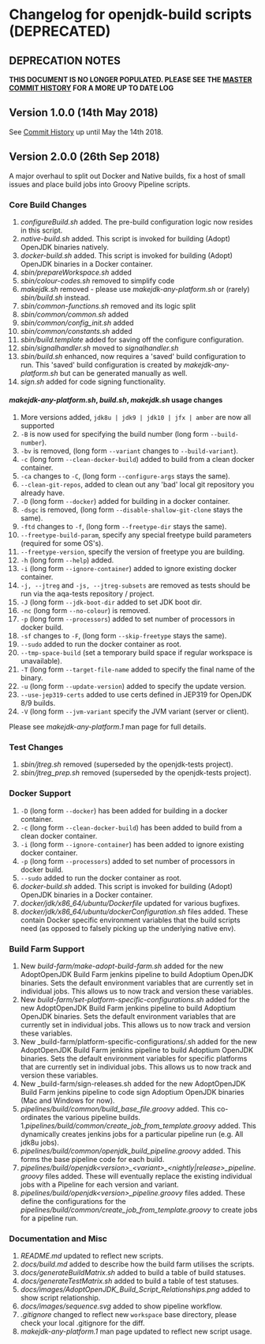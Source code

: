<!-- textlint-disable terminology -->
# Changelog for openjdk-build scripts (DEPRECATED)

## DEPRECATION NOTES

**THIS DOCUMENT IS NO LONGER POPULATED. PLEASE SEE THE [MASTER COMMIT HISTORY](https://github.com/AdoptOpenJDK/openjdk-build/commits/master) FOR A MORE UP TO DATE LOG**

## Version 1.0.0 (14th May 2018)

See [Commit History](https://github.com/AdoptOpenJDK/openjdk-build/commits/master)
up until May the 14th 2018.

## Version 2.0.0 (26th Sep 2018)

A major overhaul to split out Docker and Native builds, fix a host of small
issues and place build jobs into Groovy Pipeline scripts.

### Core Build Changes

1. _configureBuild.sh_ added.  The pre-build configuration logic now resides in
this script.
1. _native-build.sh_ added.  This script is invoked for building (Adopt) OpenJDK
binaries natively.
1. _docker-build.sh_ added.  This script is invoked for building (Adopt) OpenJDK
binaries in a Docker container.
1. _sbin/prepareWorkspace.sh_ added
1. _sbin/colour-codes.sh_ removed to simplify code
1. _makejdk.sh_ removed - please use _makejdk-any-platform.sh_ or (rarely)
_sbin/build.sh_ instead.
1. _sbin/common-functions.sh_ removed and its logic split
1. _sbin/common/common.sh_ added
1. _sbin/common/config_init.sh_ added
1. _sbin/common/constants.sh_ added
1. _sbin/build.template_ added for saving off the configure configuration.
1. _sbin/signalhandler.sh_ moved to _signalhandler.sh_
1. _sbin/build.sh_ enhanced, now requires a 'saved' build configuration to run.
This 'saved' build configuration is created by _makejdk-any-platform.sh_ but
can be generated manually as well.
1. _sign.sh_ added for code signing functionality.

#### _makejdk-any-platform.sh_, _build.sh_, _makejdk.sh_ usage changes

1. More versions added, `jdk8u | jdk9 | jdk10 | jfx | amber` are now all supported
1. `-B` is now used for specifying the build number (long form `--build-number`).
1. `-bv` is removed, (long form `--variant` changes to `--build-variant`).
1. `-c` (long form `--clean-docker-build`) added to build from a clean docker container.
1. `-ca` changes to `-C`, (long form `--configure-args` stays the same).
1. `--clean-git-repos`, added to clean out any 'bad' local git repository you already have.
1. `-D` (long form `--docker`) added for building in a docker container.
1. `-dsgc` is removed, (long form `--disable-shallow-git-clone` stays the same).
1. `-ftd` changes to `-f`, (long form `--freetype-dir` stays the same).
1. `--freetype-build-param`, specify any special freetype build parameters (required for some OS's).
1. `--freetype-version`, specify the version of freetype you are building.
1. `-h` (long form `--help`) added.
1. `-i` (long form `--ignore-container`) added to ignore existing docker container.
1. `-j, --jtreg` and `-js, --jtreg-subsets` are removed as tests should be run via the aqa-tests repository / project.
1. `-J` (long form `--jdk-boot-dir` added to set JDK boot dir.
1. `-nc` (long form `--no-colour`) is removed.
1. `-p` (long form `--processors`) added to set number of processors in docker build.
1. `-sf` changes to `-F`, (long form `--skip-freetype` stays the same).
1. `--sudo` added to run the docker container as root.
1. `--tmp-space-build` (set a temporary build space if regular workspace is unavailable).
1. `-T` (long form `--target-file-name` added to specify the final name of the binary.
1. `-u` (long form `--update-version`) added to specify the update version.
1. `--use-jep319-certs` added to use certs defined in JEP319 for OpenJDK 8/9 builds.
1. `-V` (long form `--jvm-variant` specify the JVM variant (server or client).

Please see _makejdk-any-platform.1_ man page for full details.

### Test Changes

1. _sbin/jtreg.sh_ removed (superseded by the openjdk-tests project).
1. _sbin/jtreg_prep.sh_ removed (superseded by the openjdk-tests project).

### Docker Support

1. `-D` (long form `--docker`) has been added for building in a docker container.
1. `-c` (long form `--clean-docker-build`) has been added to build from a clean
docker container.
1. `-i` (long form `--ignore-container`) has been added to ignore existing docker
container.
1. `-p` (long form `--processors`) added to set number of processors in docker build.
1. `--sudo` added to run the docker container as root.
1. _docker-build.sh_ added.  This script is invoked for building (Adopt) OpenJDK
binaries in a Docker container.
1. _docker/jdk<X>/x86_64/ubuntu/Dockerfile_ updated for various bugfixes.
1. _docker/jdk<X>/x86_64/ubuntu/dockerConfiguration.sh_ files added.  These
contain Docker specific environment variables that the build scripts need (as
opposed to falsely picking up the underlying native env).

### Build Farm Support

1. New _build-farm/make-adopt-build-farm.sh_ added for the new AdoptOpenJDK
Build Farm jenkins pipeline to build Adoptium OpenJDK binaries.  Sets the default
environment variables that are currently set in individual jobs.  This allows
us to now track and version these variables.
1. New _build-farm/set-platform-specific-configurations.sh_ added for the new
AdoptOpenJDK Build Farm jenkins pipeline to build Adoptium OpenJDK binaries.  Sets
the default environment variables that are currently set in individual jobs.
This allows us to now track and version these variables.
1. New _build-farm/platform-specific-configurations/<platform>.sh added for
the new AdoptOpenJDK Build Farm jenkins pipeline to build Adoptium OpenJDK binaries.
Sets the default environment variables for specific platforms that are currently
set in individual jobs.  This allows us to now track and version these variables.
1. New _build-farm/sign-releases.sh added for the new AdoptOpenJDK Build Farm
jenkins pipeline to code sign Adoptium OpenJDK binaries (Mac and Windows for now).
1. _pipelines/build/common/build_base_file.groovy_ added. This co-ordinates the various
 pipeline builds.
1._pipelines/build/common/create\_job\_from\_template.groovy_ added. This dynamically
creates jenkins jobs for a particular pipeline run (e.g. All jdk8u jobs).
1. _pipelines/build/common/openjdk\_build\_pipeline.groovy_ added. This forms the base
pipeline code for each build.
1. _pipelines/build/openjdk\<version\>\_\<variant\>\_\<nightly\|release\>\_pipeline.groovy_
files added.  These will eventually replace the existing individual jobs with a
Pipeline for each version and variant.
1. _pipelines/build/openjdk\<version\>\_pipeline.groovy_
files added. These define the configurations for the
_pipelines/build/common/create\_job\_from\_template.groovy_ to create jobs for a pipeline
 run.

### Documentation and Misc

1. _README.md_ updated to reflect new scripts.
1. _docs/build.md_ added to describe how the build farm utilises the scripts.
1. _docs/generateBuildMatrix.sh_ added to build a table of build statuses.
1. _docs/generateTestMatrix.sh_ added to build a table of test statuses.
1. _docs/images/AdoptOpenJDK_Build_Script_Relationships.png_ added to show script
relationship.
1. _docs/images/sequence.svg_ added to show pipeline workflow.
1. _.gitignore_ changed to reflect new `workspace` base directory, please check
your local .gitignore for the diff.
1. _makejdk-any-platform.1_ man page updated to reflect new script usage.
